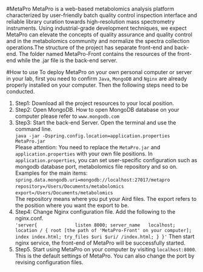 #MetaPro
MetaPro is a web-based metabolomics analysis platform characterized by user-friendly batch quality control inspection interface and reliable library curation towards high-resolution mass spectrometry instruments. Using industrial-grade development techniques, we expect MetaPro can elevate the concepts of quality assurance and quality control and in the metabolomics community and normalize the spectra collection operations.The structure of the project has separate front-end and back-end. The folder named MetaPro-Front contains the  resources of the front-end while the  .jar file is the back-end server.

#How to use
To deploy MetaPro on your own personal computer or server in your lab, first you need to confirm `Java`, `MongoDB` and `Nginx` are already properly installed on your computer. Then the following steps need to be conducted.   
1. Step1: Download all the project resources to your local position.
2. Step2: Open MongoDB. How to open MongoDB database on your computer please refer to `www.mongodb.com`
3. Step3: Start the back-end Server. Open the terminal and use the command line.  
   `java -jar -Dspring.config.location=application.properties MetaPro.jar`  
   Please attention: You need to replace the `MetaPro.jar` and `application.properties` with your own file positions. In `application.properties`, you can set user-specific configuration such as mongodb database port, metabolomics file repository and so on. Examples for the main items:
   `spring.data.mongodb.uri=mongodb://localhost:27017/metapro`
   `repository=/Users/Documents/metabolomics`
   `export=/Users/Documents/metabolomics`  
   The repository means where you put your Aird files. The export refers to the position where you want the export to be.
4. Step4: Change Nginx configuration file. Add the following to the nginx.conf.    
`'server{             
   listen 8000;
   server_name   localhost;
   location / {
   root [the path of 'MetaPro-Front' on your computer];
   index index.html;
   try_files $uri $uri/ /index.html;
   }
   }'`
   Then start nginx service, the front-end of MetaPro will be successfully started.
5. Step5. Start using MetaPro on your computer by visiting `localhost:8000`. This is the default settings of MetaPro. You can also change the port by revising configuration files.
